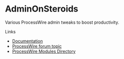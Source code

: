 AdminOnSteroids
========================

Various ProcessWire admin tweaks to boost productivity.

Links

 - [Documentation](https://github.com/rolandtoth/AdminOnSteroids/wiki/Home)
 - [ProcessWire forum topic](https://processwire.com/talk/topic/13389-adminonsteroids/)
 - [ProcessWire Modules Directory](http://modules.processwire.com/modules/admin-on-steroids/)
